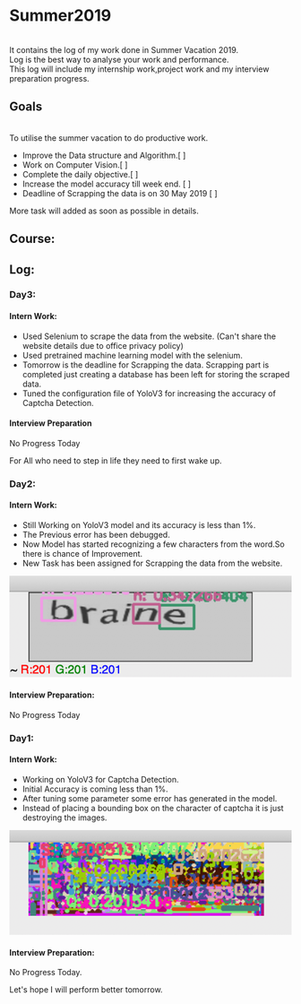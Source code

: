 # Summer2019
<br>It contains the log of my work done in Summer Vacation 2019.
<br>Log is the best way to analyse your work and performance.
<br>This log will include my internship work,project work and my interview preparation progress.

## Goals
<br>To utilise the summer vacation to do productive work.
- Improve the Data structure and Algorithm.[ ]
- Work on Computer Vision.[ ]
- Complete the daily objective.[ ]
- Increase the model accuracy till week end. [ ]
- Deadline of Scrapping the data is on 30 May 2019 [ ]


More task will added as soon as possible in details.

## Course:

## Log:

### Day3:
#### Intern Work:
- Used Selenium to scrape the data from the website. (Can't share the website details due to office privacy policy)
- Used pretrained machine learning model with the selenium.
- Tomorrow is the deadline for Scrapping the data. Scrapping part is completed just creating a database has been left for storing the scraped data.
- Tuned the configuration file of YoloV3 for increasing the accuracy of Captcha Detection.

#### Interview Preparation
No Progress Today

For All who need to step in life they need to first wake up.

### Day2:
#### Intern Work:
- Still Working on YoloV3 model and its accuracy is less than 1%.
- The Previous error has been debugged.
- Now Model has started recognizing a few characters from the word.So there is chance of Improvement.
- New Task has been assigned for Scrapping the data from the website.

![Alt Text](https://raw.githubusercontent.com/Siddharth-Singhs/Summer2019/master/Images/Day2-1.png)

#### Interview Preparation:
No Progress Today



### Day1:
#### Intern Work:
- Working on YoloV3 for Captcha Detection.
- Initial Accuracy is coming less than 1%.
- After tuning some parameter some error has generated in the model.
- Instead of placing a bounding box on the character of captcha it is just destroying the images.

![Alt Text](https://raw.githubusercontent.com/Siddharth-Singhs/Summer2019/master/Images/Day1-1.png)

#### Interview Preparation:
No Progress Today.

Let's hope I will perform better tomorrow.
